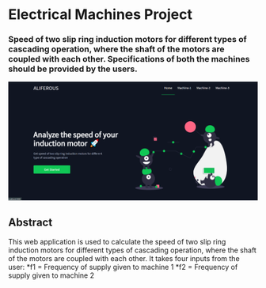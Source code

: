 # Electrical Machines Project

### Speed of two slip ring induction motors for different types of cascading operation, where the shaft of the motors are coupled with each other. Specifications of both the machines should be provided by the users.
<img src = 'https://github.com/Aniket762/electrical-machines/blob/main/UI.png'>

## Abstract ##
This web application is used to calculate the speed of two slip ring induction motors for different types of cascading operation, where the shaft 
of the motors are coupled with each other.
It takes four inputs from the user:
*f1 = Frequency of supply given to machine 1
*f2 = Frequency of supply given to machine 2
